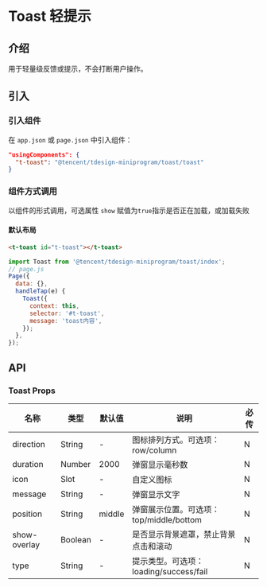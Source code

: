 # Toast 轻提示

## 介绍

用于轻量级反馈或提示，不会打断用户操作。

## 引入

### 引入组件

在 `app.json` 或 `page.json` 中引入组件：

```json
"usingComponents": {
  "t-toast": "@tencent/tdesign-miniprogram/toast/toast"
}
```

### 组件方式调用

以组件的形式调用，可选属性 `show` 赋值为`true`指示是否正在加载，或加载失败

#### 默认布局

```html
<t-toast id="t-toast"></t-toast>
```

```js
import Toast from '@tencent/tdesign-miniprogram/toast/index';
// page.js
Page({
  data: {},
  handleTap(e) {
    Toast({
      context: this,
      selector: '#t-toast',
      message: 'toast内容',
    });
  },
});
```

## API

### Toast Props

| 名称         | 类型    | 默认值 | 说明                                     | 必传 |
| ------------ | ------- | ------ | ---------------------------------------- | ---- |
| direction    | String  | -      | 图标排列方式。可选项：row/column         | N    |
| duration     | Number  | 2000   | 弹窗显示毫秒数                           | N    |
| icon         | Slot    | -      | 自定义图标                               | N    |
| message      | String  | -      | 弹窗显示文字                             | N    |
| position     | String  | middle | 弹窗展示位置。可选项： top/middle/bottom | N    |
| show-overlay | Boolean | -      | 是否显示背景遮罩，禁止背景点击和滚动     | N    |
| type         | String  | -      | 提示类型。可选项：loading/success/fail   | N    |

